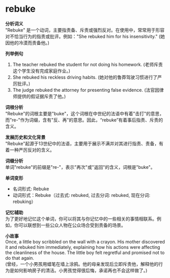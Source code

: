 # rebuke

**分析词义**  
"Rebuke" 是一个动词，主要指责备、斥责或强烈反对。在使用中，常常用于形容对不恰当行为的指责或批评。例如："She rebuked him for his insensitivity." (她因他的冷漠而责备他。)

  

**列举例句**

  

1.  The teacher rebuked the student for not doing his homework. (老师斥责这个学生没有完成家庭作业。)
2.  She rebuked his reckless driving habits. (她对他的鲁莽驾驶习惯进行了严厉批评。)
3.  The judge rebuked the attorney for presenting false evidence. (法官因律师提供的假证据斥责了他。)

  

**词根分析**  
"Rebuke"的词根主要是"buke"，这个词根在中世纪的法语中有着"击打"的意思，而"re-"作为词缀，含有"反、再"的意思。因此，“rebuke”有着事后指责、斥责的含义。

  

**发展历史和文化背景**  
"Rebuke"起源于13世纪中的法语，主要用于展示不满并对其进行指责、责备，有着一种严厉反对的含义。

  

**词缀分析**  
单词"rebuke"的前缀是"re-"，表示"再次"或"返回"的含义，词根是"buke"。

  

**单词变形**

  

*   名词形式: Rebuke
*   动词形式：Rebuke（过去式: rebuked, 过去分词: rebuked, 现在分词: rebuking）

  

**记忆辅助**  
为了更好地记忆这个单词，你可以将其与你记忆中的一些相关的事情相联系。例如，你可以联想到一些公众人物在公众场合受到责备的场景。

  

**小故事**  
Once, a little boy scribbled on the wall with a crayon. His mother discovered it and rebuked him immediately, explaining how his actions were affecting the cleanliness of the house. The little boy felt regretful and promised not to do that again.  
(曾经，一个小男孩用蜡笔在墙上涂鸦。他的母亲发现后立即斥责他，解释他的行为是如何影响房子的清洁。小男孩觉得很后悔，承诺再也不会这样做了。)
